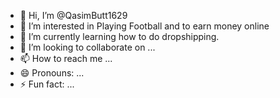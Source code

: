 - 👋 Hi, I’m @QasimButt1629
- 👀 I’m interested in Playing Football and to earn money online
- 🌱 I’m currently learning how to do dropshipping.
- 💞️ I’m looking to collaborate on ...
- 📫 How to reach me ...
- 😄 Pronouns: ...
- ⚡ Fun fact: ...

<!---
QasimButt1629/QasimButt1629 is a ✨ special ✨ repository because its `README.md` (this file) appears on your GitHub profile.
You can click the Preview link to take a look at your changes.
--->
